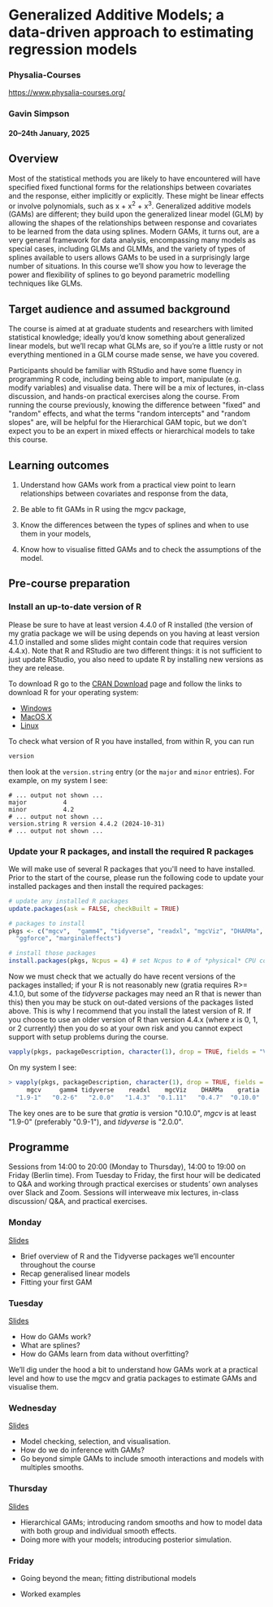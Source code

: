 # Generalized Additive Models; a data-driven approach to estimating regression models

### Physalia-Courses 

https://www.physalia-courses.org/

### Gavin Simpson

#### 20&ndash;24th January, 2025

## Overview

Most of the statistical methods you are likely to have encountered will have specified fixed functional forms for the relationships between covariates and the response, either implicitly or explicitly. These might be linear effects or involve polynomials, such as x + x<sup>2</sup> + x<sup>3</sup>. Generalized additive models (GAMs) are different; they build upon the generalized linear model (GLM) by allowing the shapes of the relationships between response and covariates to be learned from the data using splines. Modern GAMs, it turns out, are a very general framework for data analysis, encompassing many models as special cases, including GLMs and GLMMs, and the variety of types of splines available to users allows GAMs to be used in a surprisingly large number of situations. In this course we’ll show you how to leverage the power and flexibility of splines to go beyond parametric modelling techniques like GLMs.

## Target audience and assumed background
The course is aimed at at graduate students and researchers with limited statistical knowledge; ideally you’d know something about generalized linear models, but we’ll recap what GLMs are, so if you’re a little rusty or not everything mentioned in a GLM course made sense, we have you covered.

Participants should be familiar with RStudio and have some fluency in programming R code, including being able to import, manipulate (e.g. modify variables) and visualise data. There will be a mix of lectures, in-class discussion, and hands-on practical exercises along the course. From running the course previously, knowing the difference between "fixed" and "random" effects, and what the terms "random intercepts" and "random slopes" are, will be helpful for the Hierarchical GAM topic, but we don't expect you to be an expert in mixed effects or hierarchical models to take this course.

## Learning outcomes

1. Understand how GAMs work from a practical view point to learn relationships between covariates and response from the data,

2. Be able to fit GAMs in R using the mgcv package,

3. Know the differences between the types of splines and when to use them in your models,

4. Know how to visualise fitted GAMs and to check the assumptions of the model.

## Pre-course preparation

### Install an up-to-date version of R

Please be sure to have at least version 4.4.0 of R installed (the version of my gratia package we will be using depends on you having at least version 4.1.0 installed and some slides might contain code that requires version 4.4.x). Note that R and RStudio are two different things: it is not sufficient to just update RStudio, you also need to update R by installing new versions as they are release.

To download R go to the [CRAN Download](https://cran.r-project.org/) page and follow the links to download R for your operating system:

* [Windows](https://cran.r-project.org/bin/windows/)
* [MacOS X](https://cran.r-project.org/bin/macosx/)
* [Linux](https://cran.r-project.org/bin/linux/)

To check what version of R you have installed, from within R, you can run

```r
version
```

then look at the `version.string` entry (or the `major` and `minor` entries). For example, on my system I see:

```
# ... output not shown ...
major          4                           
minor          4.2 
# ... output not shown ...
version.string R version 4.4.2 (2024-10-31)
# ... output not shown ...
```

### Update your R packages, and install the required R packages

We will make use of several R packages that you'll need to have installed. Prior to the start of the course, please run the following code to update your installed packages and then install the required packages:

```r
# update any installed R packages
update.packages(ask = FALSE, checkBuilt = TRUE)

# packages to install
pkgs <- c("mgcv",  "gamm4", "tidyverse", "readxl", "mgcViz", "DHARMa", "gratia",
  "ggforce", "marginaleffects")

# install those packages
install.packages(pkgs, Ncpus = 4) # set Ncpus to # of *physical* CPU cores you have
```

Now we must check that we actually do have recent versions of the packages installed; if your R is not reasonably new (gratia requires R>= 4.1.0, but some of the *tidyverse* packages may need an R that is newer than this) then you may be stuck on out-dated versions of the packages listed above. This is why I recommend that you install the latest version of R. If you choose to use an older version of R than version 4.4.x (where *x* is 0, 1, or 2 currently) then you do so at your own risk and you cannot expect support with setup problems during the course.

```r
vapply(pkgs, packageDescription, character(1), drop = TRUE, fields = "Version")
```

On my system I see:

```r
> vapply(pkgs, packageDescription, character(1), drop = TRUE, fields = "Version")
     mgcv     gamm4 tidyverse    readxl    mgcViz    DHARMa    gratia
  "1.9-1"   "0.2-6"   "2.0.0"   "1.4.3"  "0.1.11"   "0.4.7"  "0.10.0"
```

The key ones are to be sure that *gratia* is version "0.10.0", *mgcv* is at least "1.9-0" (preferably "0.9-1"), and *tidyverse* is "2.0.0".

<!-- ### Installing the *cmndstan* backend (optional)

Fitting GAMs with Stan is quite time consuming if we use the standard *rstan* interface. To speed things up significantly, we can use the *cmdstan* backend, however this requires a little more setup. If you can't get this to work don't worry, it's not an integral part of the course, as you can still use the *rstan* backend with `brm()`.

*cmdstan* requires a working C++ compiler on your system. Typically, Windows and MacOS X machines do not come with one installed by default. To install the C++ toolchain required you should follow the instructions [here](https://mc-stan.org/docs/cmdstan-guide/installation.html#cpp-toolchain), only the bits in the **C++ Toolchain** section that is linked to. If you're on a recent MacOS X system, installation of the required toolchain is relatively simple, requiring only installation of some parts of *xcode*. On Windows, things are slightly more complicated as you need to install the version of RTools for your version of R and then add some details to your `PATH` to allow the toolchain to be run from the command line. There are slightly different instructions (versions of RTools) to install depending on your version of R. *If any of this sounds too complicated for you, just stop here and don't proceed; you don't need to run the `brm()` code when I am working through some examples and we won't spend a lot of time on fully Bayesian GAMs anyway.*

Once you have the toolchain installed, to do the actual installation of the *cmdstan* backend we need to load the *cmndstanr* package and complete some steps. Give yourself some time to do this as the options below will download the backend and start to compile it for your computer.

```r
# install cmdstanr
install.packages("cmdstanr",
  repos = c("https://mc-stan.org/r-packages/", getOption("repos")))

# load the R package interface to cmdstan
library(cmdstanr)

# check the your toolchain is configured correctly and working
check_cmdstan_toolchain()
# if this says anything other than that the toolchain is configured properly
# stop(!) and go back to the C++ Toolchain instructions and make sure you
# have completed all the steps for your OS

# install cmndstan backend
# You can increase `cores` if you have more cores available on your system
# if in doubt, just leave it as shown below
install_cmdstan(cores = 2)
# wait for some time...

# you can confirm that cmndstan is installed and what version you have with
cmdstan_path()
cmdstan_version()
```
-->

<!-- Finally, we will make use of the development version of the gratia package as it is not quite ready for CRAN. You can install this package using the binaries provided by the [rOpenSci](https://ropensci.org/) build service [R-Universe](https://r-universe.dev). To install from my R-Universe, you need  to tell R to also install packages from my R-Universe package repo:

```r
# Download and install gratia
install.packages("gratia",
    repos = c("https://gavinsimpson.r-universe.dev", "https://cloud.r-project.org"))

```
-->

## Programme

Sessions from 14:00 to 20:00 (Monday to Thursday), 14:00 to 19:00 on Friday (Berlin time). From Tuesday to Friday, the first hour will be dedicated to Q&A and working through practical exercises or students’ own analyses over Slack and Zoom. Sessions will interweave mix lectures, in-class discussion/ Q&A, and practical exercises.

### Monday

[Slides](https://gavinsimpson.github.io/physalia-gam-course/day-1/index.html)

* Brief overview of R and the Tidyverse packages we’ll encounter throughout the course
* Recap generalised linear models
* Fitting your first GAM

### Tuesday

[Slides](https://gavinsimpson.github.io/physalia-gam-course/day-2/index.html)

* How do GAMs work?
* What are splines?
* How do GAMs learn from data without overfitting?

We’ll dig under the hood a bit to understand how GAMs work at a practical level and how to use the mgcv and gratia packages to estimate GAMs and visualise them.

### Wednesday

[Slides](https://gavinsimpson.github.io/physalia-gam-course/day-3/index.html)

* Model checking, selection, and visualisation.
* How do we do inference with GAMs?
* Go beyond simple GAMs to include smooth interactions and models with multiples smooths.

### Thursday

[Slides](https://gavinsimpson.github.io/physalia-gam-course/day-4/index.html)

* Hierarchical GAMs; introducing random smooths and how to model data with both group and individual smooth effects.
* Doing more with your models; introducing posterior simulation.

### Friday

<!-- [Slides](https://gavinsimpson.github.io/physalia-gam-course/day-5/index.html) -->

* Going beyond the mean; fitting distributional models

* Worked examples
